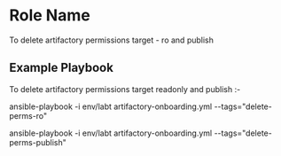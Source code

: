 Role Name
=========

To delete artifactory permissions target - ro and publish

Example Playbook
----------------

To delete artifactory permissions target readonly and publish :-

ansible-playbook -i env/labt artifactory-onboarding.yml --tags="delete-perms-ro"

ansible-playbook -i env/labt artifactory-onboarding.yml --tags="delete-perms-publish"

